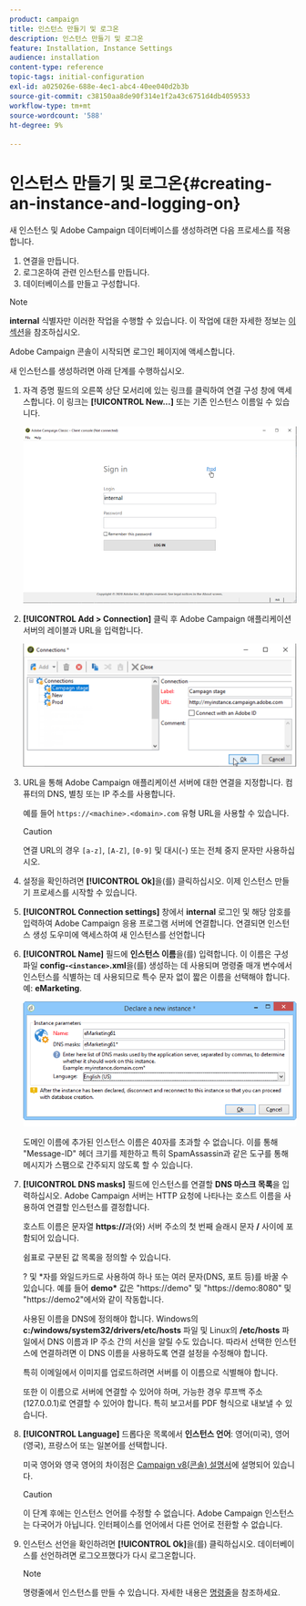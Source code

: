 ```yaml
---
product: campaign
title: 인스턴스 만들기 및 로그온
description: 인스턴스 만들기 및 로그온
feature: Installation, Instance Settings
audience: installation
content-type: reference
topic-tags: initial-configuration
exl-id: a025026e-688e-4ec1-abc4-40ee040d2b3b
source-git-commit: c38150aa8de90f314e1f2a43c6751d4db4059533
workflow-type: tm+mt
source-wordcount: '588'
ht-degree: 9%

---
```


# 인스턴스 만들기 및 로그온{#creating-an-instance-and-logging-on}



새 인스턴스 및 Adobe Campaign 데이터베이스를 생성하려면 다음 프로세스를 적용합니다.

1. 연결을 만듭니다.
1. 로그온하여 관련 인스턴스를 만듭니다.
1. 데이터베이스를 만들고 구성합니다.

>[!NOTE]
>
>**internal** 식별자만 이러한 작업을 수행할 수 있습니다. 이 작업에 대한 자세한 정보는 [이 섹션](../../installation/using/configuring-campaign-server.md#internal-identifier)을 참조하십시오.

Adobe Campaign 콘솔이 시작되면 로그인 페이지에 액세스합니다.

새 인스턴스를 생성하려면 아래 단계를 수행하십시오.

1. 자격 증명 필드의 오른쪽 상단 모서리에 있는 링크를 클릭하여 연결 구성 창에 액세스합니다. 이 링크는 **[!UICONTROL New...]** 또는 기존 인스턴스 이름일 수 있습니다.

   ![](assets/s_ncs_install_define_connection_01.png)

1. **[!UICONTROL Add > Connection]** 클릭 후 Adobe Campaign 애플리케이션 서버의 레이블과 URL을 입력합니다.

   ![](assets/s_ncs_install_define_connection_02.png)

1. URL을 통해 Adobe Campaign 애플리케이션 서버에 대한 연결을 지정합니다. 컴퓨터의 DNS, 별칭 또는 IP 주소를 사용합니다.

   예를 들어 `https://<machine>.<domain>.com` 유형 URL을 사용할 수 있습니다.

   >[!CAUTION]
   >
   >연결 URL의 경우 `[a-z]`, `[A-Z]`, `[0-9]` 및 대시(-) 또는 전체 중지 문자만 사용하십시오.

1. 설정을 확인하려면 **[!UICONTROL Ok]**&#x200B;을(를) 클릭하십시오. 이제 인스턴스 만들기 프로세스를 시작할 수 있습니다.
1. **[!UICONTROL Connection settings]** 창에서 **internal** 로그인 및 해당 암호를 입력하여 Adobe Campaign 응용 프로그램 서버에 연결합니다. 연결되면 인스턴스 생성 도우미에 액세스하여 새 인스턴스를 선언합니다
1. **[!UICONTROL Name]** 필드에 **인스턴스 이름**&#x200B;을(를) 입력합니다. 이 이름은 구성 파일 **config-`<instance>`.xml**&#x200B;을(를) 생성하는 데 사용되며 명령줄 매개 변수에서 인스턴스를 식별하는 데 사용되므로 특수 문자 없이 짧은 이름을 선택해야 합니다. 예: **eMarketing**.

   ![](assets/s_ncs_install_create_instance.png)

   도메인 이름에 추가된 인스턴스 이름은 40자를 초과할 수 없습니다. 이를 통해 &quot;Message-ID&quot; 헤더 크기를 제한하고 특히 SpamAssassin과 같은 도구를 통해 메시지가 스팸으로 간주되지 않도록 할 수 있습니다.

1. **[!UICONTROL DNS masks]** 필드에 인스턴스를 연결할 **DNS 마스크 목록**&#x200B;을 입력하십시오. Adobe Campaign 서버는 HTTP 요청에 나타나는 호스트 이름을 사용하여 연결할 인스턴스를 결정합니다.

   호스트 이름은 문자열 **https://**&#x200B;과(와) 서버 주소의 첫 번째 슬래시 문자 **/** 사이에 포함되어 있습니다.

   쉼표로 구분된 값 목록을 정의할 수 있습니다.

   ? 및 &#42;자를 와일드카드로 사용하여 하나 또는 여러 문자(DNS, 포트 등)를 바꿀 수 있습니다. 예를 들어 **demo&#42;** 값은 &quot;https://demo&quot; 및 &quot;https://demo:8080&quot; 및 &quot;https://demo2&quot;에서와 같이 작동합니다.

   사용된 이름을 DNS에 정의해야 합니다. Windows의 **c:/windows/system32/drivers/etc/hosts** 파일 및 Linux의 **/etc/hosts** 파일에서 DNS 이름과 IP 주소 간의 서신을 알릴 수도 있습니다. 따라서 선택한 인스턴스에 연결하려면 이 DNS 이름을 사용하도록 연결 설정을 수정해야 합니다.

   특히 이메일에서 이미지를 업로드하려면 서버를 이 이름으로 식별해야 합니다.

   또한 이 이름으로 서버에 연결할 수 있어야 하며, 가능한 경우 루프백 주소(127.0.0.1)로 연결할 수 있어야 합니다. 특히 보고서를 PDF 형식으로 내보낼 수 있습니다.

1. **[!UICONTROL Language]** 드롭다운 목록에서 **인스턴스 언어**: 영어(미국), 영어(영국), 프랑스어 또는 일본어를 선택합니다.

   미국 영어와 영국 영어의 차이점은 [Campaign v8(콘솔) 설명서](https://experienceleague.adobe.com/en/docs/campaign/campaign-v8/new/campaign-ui)에 설명되어 있습니다.

   >[!CAUTION]
   >
   >이 단계 후에는 인스턴스 언어를 수정할 수 없습니다. Adobe Campaign 인스턴스는 다국어가 아닙니다. 인터페이스를 언어에서 다른 언어로 전환할 수 없습니다.

1. 인스턴스 선언을 확인하려면 **[!UICONTROL Ok]**&#x200B;을(를) 클릭하십시오. 데이터베이스를 선언하려면 로그오프했다가 다시 로그온합니다.

   >[!NOTE]
   >
   >명령줄에서 인스턴스를 만들 수 있습니다. 자세한 내용은 [명령줄](../../installation/using/command-lines.md)을 참조하세요.
